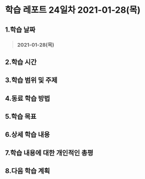 # 학습 레포트 24일차 2021-01-28(목)
## 1.학습 날짜
> ### 2021-01-28(목)
## 2.학습 시간
> ### 
## 3.학습 범위 및 주제
## 4.동료 학습 방법
## 5.학습 목표
## 6.상세 학습 내용
## 7.학습 내용에 대한 개인적인 총평
## 8.다음 학습 계획